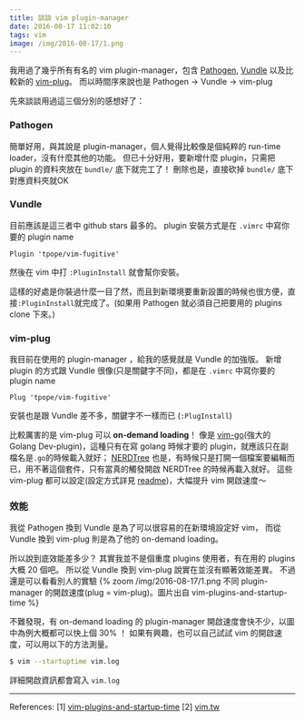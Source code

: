 ```yaml
---
title: 談談 vim plugin-manager
date: 2016-08-17 11:02:10
tags: vim
image: /img/2016-08-17/1.png
---
```


我用過了幾乎所有有名的 vim plugin-manager，包含 [Pathogen](https://github.com/tpope/vim-pathogen), [Vundle](https://github.com/VundleVim/Vundle.vim) 以及比較新的 [vim-plug](https://github.com/junegunn/vim-plug)。
而以時間序來說也是 Pathogen -> Vundle -> vim-plug

先來談談用過這三個分別的感想好了：

<!-- more -->
### Pathogen
簡單好用，與其說是 plugin-manager，個人覺得比較像是個純粹的 run-time loader，沒有什麼其他的功能。
但已十分好用，要新增什麼 plugin，只需把 plugin 的資料夾放在 `bundle/` 底下就完工了！
刪除也是，直接砍掉 `bundle/` 底下對應資料夾就OK

### Vundle
目前應該是這三者中 github stars 最多的。
plugin 安裝方式是在 `.vimrc` 中寫你要的 plugin name

```vim
Plugin 'tpope/vim-fugitive'
```
然後在 vim 中打 `:PluginInstall` 就會幫你安裝。

這樣的好處是你裝過什麼一目了然，而且到新環境要重新設置的時候也很方便，直接`:PluginInstall`就完成了。(如果用 Pathogen 就必須自己把要用的 plugins clone 下來。)

### vim-plug
我目前在使用的 plugin-manager ，給我的感覺就是 Vundle 的加強版。
新增 plugin 的方式跟 Vundle 很像(只是關鍵字不同)，都是在 `.vimrc` 中寫你要的 plugin name

```vim
Plug 'tpope/vim-fugitive'
```
安裝也是跟 Vundle 差不多，關鍵字不一樣而已 (`:PlugInstall`)

比較厲害的是 vim-plug 可以 **on-demand loading**！
像是 [vim-go](https://github.com/fatih/vim-go)(強大的 Golang Dev-plugin)，這種只有在寫 golang 時候才要的 plugin，就應該只在副檔名是`.go`的時候載入就好；
[NERDTree](https://github.com/scrooloose/nerdtree) 也是，有時候只是打開一個檔案要編輯而已，用不著這個套件，只有當真的觸發開啟 NERDTree 的時候再載入就好。
這些 vim-plug 都可以設定(設定方式詳見 [readme](https://github.com/junegunn/vim-plug))，大幅提升 vim 開啟速度～

### 效能
我從 Pathogen 換到 Vundle 是為了可以很容易的在新環境設定好 vim，
而從 Vundle 換到 vim-plug 則是為了他的 on-demand loading。

所以說到底效能差多少？
其實我並不是個重度 plugins 使用者，有在用的 plugins 大概 20 個吧。
所以從 Vundle 換到 vim-plug 說實在並沒有顯著效能差異。
不過還是可以看看別人的實驗
{% zoom /img/2016-08-17/1.png 不同 plugin-manager 的開啟速度(plug = vim-plug)。圖片出自 vim-plugins-and-startup-time %}
 
不難發現，有 on-demand loading 的 plugin-manager 開啟速度會快不少，以圖中為例大概都可以快上個 30% ！
如果有興趣，也可以自己試試 vim 的開啟速度，可以用以下的方法測量。

```bash
$ vim --startuptime vim.log
```

詳細開啟資訊都會寫入 `vim.log`

---

References:
[1] [vim-plugins-and-startup-time](http://junegunn.kr/2014/07/vim-plugins-and-startup-time/)
[2] [vim.tw](https://www.facebook.com/groups/vim.tw/)
